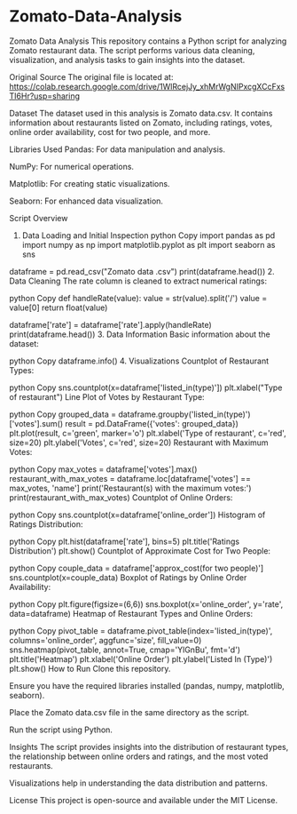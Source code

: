 # Zomato-Data-Analysis
Zomato Data Analysis
This repository contains a Python script for analyzing Zomato restaurant data. The script performs various data cleaning, visualization, and analysis tasks to gain insights into the dataset.

Original Source
The original file is located at:
https://colab.research.google.com/drive/1WlRcejJy_xhMrWgNIPxcgXCcFxsTI6Hr?usp=sharing

Dataset
The dataset used in this analysis is Zomato data.csv. It contains information about restaurants listed on Zomato, including ratings, votes, online order availability, cost for two people, and more.

Libraries Used
Pandas: For data manipulation and analysis.

NumPy: For numerical operations.

Matplotlib: For creating static visualizations.

Seaborn: For enhanced data visualization.

Script Overview
1. Data Loading and Initial Inspection
python
Copy
import pandas as pd
import numpy as np
import matplotlib.pyplot as plt
import seaborn as sns

dataframe = pd.read_csv("Zomato data .csv")
print(dataframe.head())
2. Data Cleaning
The rate column is cleaned to extract numerical ratings:

python
Copy
def handleRate(value):
    value = str(value).split('/')
    value = value[0]
    return float(value)

dataframe['rate'] = dataframe['rate'].apply(handleRate)
print(dataframe.head())
3. Data Information
Basic information about the dataset:

python
Copy
dataframe.info()
4. Visualizations
Countplot of Restaurant Types:

python
Copy
sns.countplot(x=dataframe['listed_in(type)'])
plt.xlabel("Type of restaurant")
Line Plot of Votes by Restaurant Type:

python
Copy
grouped_data = dataframe.groupby('listed_in(type)')['votes'].sum()
result = pd.DataFrame({'votes': grouped_data})
plt.plot(result, c='green', marker='o')
plt.xlabel('Type of restaurant', c='red', size=20)
plt.ylabel('Votes', c='red', size=20)
Restaurant with Maximum Votes:

python
Copy
max_votes = dataframe['votes'].max()
restaurant_with_max_votes = dataframe.loc[dataframe['votes'] == max_votes, 'name']
print('Restaurant(s) with the maximum votes:')
print(restaurant_with_max_votes)
Countplot of Online Orders:

python
Copy
sns.countplot(x=dataframe['online_order'])
Histogram of Ratings Distribution:

python
Copy
plt.hist(dataframe['rate'], bins=5)
plt.title('Ratings Distribution')
plt.show()
Countplot of Approximate Cost for Two People:

python
Copy
couple_data = dataframe['approx_cost(for two people)']
sns.countplot(x=couple_data)
Boxplot of Ratings by Online Order Availability:

python
Copy
plt.figure(figsize=(6,6))
sns.boxplot(x='online_order', y='rate', data=dataframe)
Heatmap of Restaurant Types and Online Orders:

python
Copy
pivot_table = dataframe.pivot_table(index='listed_in(type)', columns='online_order', aggfunc='size', fill_value=0)
sns.heatmap(pivot_table, annot=True, cmap='YlGnBu', fmt='d')
plt.title('Heatmap')
plt.xlabel('Online Order')
plt.ylabel('Listed In (Type)')
plt.show()
How to Run
Clone this repository.

Ensure you have the required libraries installed (pandas, numpy, matplotlib, seaborn).

Place the Zomato data.csv file in the same directory as the script.

Run the script using Python.

Insights
The script provides insights into the distribution of restaurant types, the relationship between online orders and ratings, and the most voted restaurants.

Visualizations help in understanding the data distribution and patterns.

License
This project is open-source and available under the MIT License.
